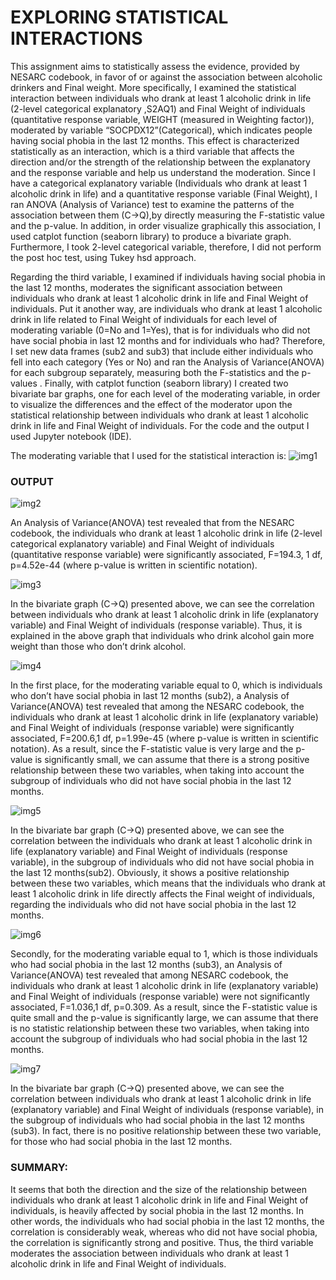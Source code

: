 # EXPLORING STATISTICAL INTERACTIONS

This assignment aims to statistically assess the evidence, provided by NESARC codebook, in favor of or against the association between alcoholic drinkers and Final weight. More specifically,
I examined the statistical interaction between individuals who drank at least 1 alcoholic drink in life (2-level categorical explanatory ,S2AQ1) and Final Weight of individuals 
(quantitative response variable, WEIGHT (measured in Weighting factor)), moderated by variable “SOCPDX12”(Categorical), which indicates people having social phobia in the last 12 months. 
This effect is characterized statistically as an interaction, which is a third variable that affects the direction and/or the strength of the relationship between the explanatory and the 
response variable and help us understand the moderation. Since I have a categorical explanatory variable (Individuals who drank at least 1 alcoholic drink in life) and a quantitative 
response variable (Final Weight), I ran ANOVA (Analysis of Variance) test to examine the patterns of the association between them (C->Q),by directly measuring the F-statistic value and 
the p-value. In addition, in order visualize graphically this association, I used catplot function (seaborn library) to produce a bivariate graph. Furthermore, I took 2-level categorical 
variable, therefore, I did not perform the post hoc test, using Tukey hsd approach.

Regarding the third variable, I examined if individuals having social phobia in the last 12 months, moderates the significant association between individuals who drank at least 1 alcoholic 
drink in life and Final Weight of individuals. Put it another way, are individuals who drank at least 1 alcoholic drink in life related to Final Weight of individuals for each level of 
moderating variable (0=No and 1=Yes), that is for individuals who did not have social phobia in last 12 months and for individuals who had? Therefore, I set new data frames (sub2 and sub3) 
that include either individuals who fell into each category (Yes or No) and ran the Analysis of Variance(ANOVA) for each subgroup separately, measuring both the F-statistics and the p-values
. Finally, with catplot function (seaborn library) I created two bivariate bar graphs, one for each level of the moderating variable, in order to visualize the differences and the effect of 
the moderator upon the statistical relationship between individuals who drank at least 1 alcoholic drink in life and Final Weight of individuals. For the code and the output I used Jupyter 
notebook (IDE).

The moderating variable that I used for the statistical interaction is:
![img1](https://64.media.tumblr.com/4c3cc4ca9b82db2347d9ed6a97316dab/36fc9b4c455ecaca-8b/s1280x1920/27bc37b46d9a37d2b12324bb4e229ee5e2c1e515.png)

### OUTPUT
![img2](https://64.media.tumblr.com/b43c80c5dc68b8189991d3c781205f1f/36fc9b4c455ecaca-57/s1280x1920/114cbc8953fb67513bffda8f37f245e459f8c556.png)

An Analysis of Variance(ANOVA) test revealed that from the NESARC codebook, the individuals who drank at least 1 alcoholic drink in life (2-level categorical explanatory variable) and Final 
Weight of individuals (quantitative response variable) were significantly associated, F=194.3, 1 df, p=4.52e-44 (where p-value is written in scientific notation).

![img3](https://64.media.tumblr.com/2e6081dc1db746aec6a1f1139a9b79c8/36fc9b4c455ecaca-d0/s500x750/7a7d82e85b7e7013d0cf1fec06fa056ba94668f4.png)

In the bivariate graph (C->Q) presented above, we can see the correlation between individuals who drank at least 1 alcoholic drink in life (explanatory variable) and Final Weight of 
individuals (response variable). Thus, it is explained in the above graph that individuals who drink alcohol gain more weight than those who don’t drink alcohol.

![img4](https://64.media.tumblr.com/807698fb7f94d08fb0e89bc0fbdd0858/36fc9b4c455ecaca-8f/s1280x1920/a9de316db3c25c204c58d0fe377582c49e83f1a3.png)

In the first place, for the moderating variable equal to 0, which is individuals who don’t have social phobia in last 12 months (sub2), a Analysis of Variance(ANOVA) test revealed that 
among the NESARC codebook, the individuals who drank at least 1 alcoholic drink in life (explanatory variable) and Final Weight of individuals (response variable) were significantly 
associated, F=200.6,1 df, p=1.99e-45 (where p-value is written in scientific notation). As a result, since the F-statistic value is very large and the p-value is significantly small, we 
can assume that there is a strong positive relationship between these two variables, when taking into account the subgroup of individuals who did not have social phobia in the last 12 
months.

![img5](https://64.media.tumblr.com/0473773667b213782346b7e73eb6b04d/36fc9b4c455ecaca-85/s500x750/5a4b7c2b699435caae3c21e3d98870853eb3349e.png)

In the bivariate bar graph (C->Q) presented above, we can see the correlation between the individuals who drank at least 1 alcoholic drink in life (explanatory variable) and Final Weight 
of individuals (response variable), in the subgroup of individuals who did not have social phobia in the last 12 months(sub2). Obviously, it shows a positive relationship between these two 
variables, which means that the individuals who drank at least 1 alcoholic drink in life directly affects the Final weight of individuals, regarding the individuals who did not have social 
phobia in the last 12 months.

![img6](https://64.media.tumblr.com/b38ad2ead2b58b1b130b334dd8314b70/36fc9b4c455ecaca-c1/s640x960/0bba7114beedf799ccd7ffc24b98276af371f2c0.png)

Secondly, for the moderating variable equal to 1, which is those  individuals who had social phobia in the last 12 months (sub3), an Analysis of Variance(ANOVA) test revealed that among 
NESARC codebook, the individuals who drank at least 1 alcoholic drink in life (explanatory variable) and Final Weight of individuals (response variable) were not significantly associated, 
F=1.036,1 df, p=0.309. As a result, since the F-statistic value is quite small and the p-value is significantly large, we can assume that there is no statistic relationship between these 
two variables, when taking into account the subgroup of individuals who had social phobia in the last 12 months.

![img7](https://64.media.tumblr.com/dc88b1dc35c13d2fdcc6b5aef1e82430/36fc9b4c455ecaca-a8/s500x750/74df0ae035930dcf6c08a208df995ff345dfdee2.png)

In the bivariate bar graph (C->Q) presented above, we can see the correlation between individuals who drank at least 1 alcoholic drink in life (explanatory variable) and Final Weight of 
individuals (response variable), in the subgroup of individuals who had social phobia in the last 12 months (sub3). In fact, there is no positive relationship between these two variable, 
for those who had social phobia in the last 12 months.

### SUMMARY:
It seems that both the direction and the size of the relationship between individuals who drank at least 1 alcoholic drink in life and Final Weight of individuals, is heavily affected by 
social phobia in the last 12 months. In other words, the individuals who had social phobia in the last 12 months, the correlation is considerably weak, whereas who did not have social 
phobia, the correlation is significantly strong and positive. Thus, the third variable moderates the association between individuals who drank at least 1 alcoholic drink in life and Final 
Weight of individuals.